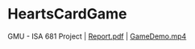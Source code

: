 # HeartsCardGame
GMU - ISA 681 Project |
[Report.pdf](https://github.com/aranta-rokade/HeartsCardGame/blob/master/Report.pdf) |
[GameDemo.mp4](https://drive.google.com/drive/u/0/folders/1cSkWKOH3E2hMcKc78Z3uM0AI-w7YU5gU)
